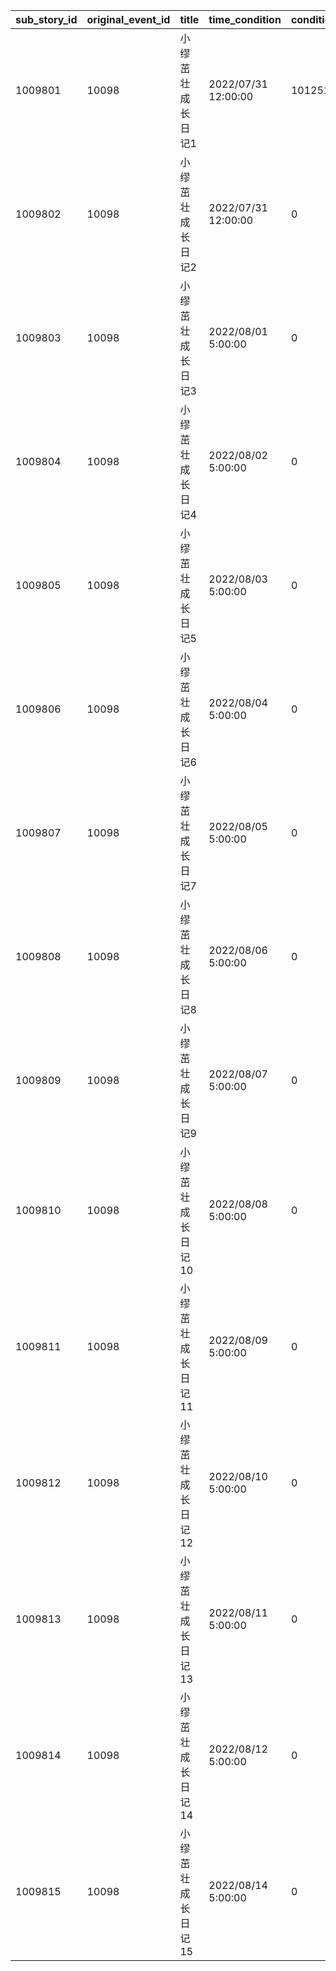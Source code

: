 |sub_story_id|original_event_id|title|time_condition|condition_quest_id|read_event_story_id|read_condition|
| --- | --- | --- | --- | --- | --- | --- |
|1009801|10098|小缪茁壮成长日记1|2022/07/31 12:00:00|10125103|0|0|
|1009802|10098|小缪茁壮成长日记2|2022/07/31 12:00:00|0|5098001|1009801|
|1009803|10098|小缪茁壮成长日记3|2022/08/01 5:00:00|0|5098002|1009802|
|1009804|10098|小缪茁壮成长日记4|2022/08/02 5:00:00|0|5098002|1009803|
|1009805|10098|小缪茁壮成长日记5|2022/08/03 5:00:00|0|5098002|1009804|
|1009806|10098|小缪茁壮成长日记6|2022/08/04 5:00:00|0|5098002|1009805|
|1009807|10098|小缪茁壮成长日记7|2022/08/05 5:00:00|0|5098003|1009806|
|1009808|10098|小缪茁壮成长日记8|2022/08/06 5:00:00|0|5098003|1009807|
|1009809|10098|小缪茁壮成长日记9|2022/08/07 5:00:00|0|5098004|1009808|
|1009810|10098|小缪茁壮成长日记10|2022/08/08 5:00:00|0|5098005|1009809|
|1009811|10098|小缪茁壮成长日记11|2022/08/09 5:00:00|0|5098005|1009810|
|1009812|10098|小缪茁壮成长日记12|2022/08/10 5:00:00|0|5098005|1009811|
|1009813|10098|小缪茁壮成长日记13|2022/08/11 5:00:00|0|5098005|1009812|
|1009814|10098|小缪茁壮成长日记14|2022/08/12 5:00:00|0|5098006|1009813|
|1009815|10098|小缪茁壮成长日记15|2022/08/14 5:00:00|0|5098007|1009814|